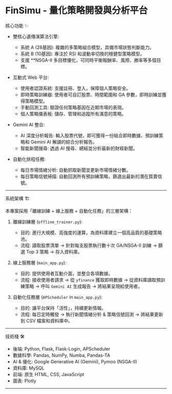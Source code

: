 # FinSimu - 量化策略開發與分析平台


 核心功能 ✨

-   雙核心遺傳演算法引擎:
    -   系統 A (28基因): 複雜的多策略組合模型，具備市場狀態判斷能力。
    -   系統 B (10基因): 專注於 RSI 和波動率切換的穩健型策略模型。
    -   支援 **NSGA-II 多目標優化，可同時平衡報酬率、風險、勝率等多個目標。

-   互動式 Web 平台:
    -   使用者認證系統: 支援註冊、登入，保障個人策略安全。
    -   即時策略訓練器: 使用者可自訂股票、時間範圍和 GA 參數，即時訓練並獲得策略模型。
    -   手動回測工具: 驗證任何策略基因在近期市場的表現。
    -   個人策略儀表板: 儲存、管理和追蹤所有滿意的策略。

-   Gemini AI 整合:
    -   AI 深度分析報告: 輸入股票代號，即可獲得一份結合即時數據、預訓練策略和 Gemini AI 解讀的綜合分析報告。
    -   智能新聞搜尋: 透過 AI 搜尋、總結並分析最新的財經新聞。

-   自動化排程任務:
    -   每日市場情緒分析: 自動抓取新聞並更新市場情緒分數。
    -   每日策略信號掃描: 自動回測所有預訓練策略，篩選出最新的潛在買賣信號。

---

 系統架構 🏗️

本專案採用「離線訓練 + 線上服務 + 自動化任務」的三層架構：

1.  離線訓練層 (`offline_trainer.py`):
    -   目的: 進行大規模、高強度的運算，為資料庫建立一個高品質的基礎策略池。
    -   流程: 讀取股票清單 -> 針對每支股票執行數十次 GA/NSGA-II 訓練 -> 篩選 Top 3 策略 -> 存入資料庫。

2.  線上服務層 (`main_app.py`):
    -   目的: 提供使用者互動介面，並整合各項數據。
    -   流程: 接收使用者請求 -> 從 `yfinance` 獲取即時數據 -> 從資料庫讀取預訓練策略 -> 呼叫 `Gemini AI` 生成報告 -> 將結果呈現給使用者。

3.  自動化任務層 (`APScheduler` in `main_app.py`):
    -   目的: 讓平台保持「活性」，持續更新情報。
    -   流程: 每日定時觸發 -> 執行新聞情緒分析 & 策略信號回測 -> 將結果更新到 CSV 檔案和資料庫中。

---

技術棧 🛠️

-   後端: Python, Flask, Flask-Login, APScheduler
-   數據科學: Pandas, NumPy, Numba, Pandas-TA
-   AI & 優化: Google Generative AI (Gemini), Pymoo (NSGA-II)
-   資料庫: MySQL 
-   前端: 原生 HTML, CSS, JavaScript 
-   圖表: Plotly

---

